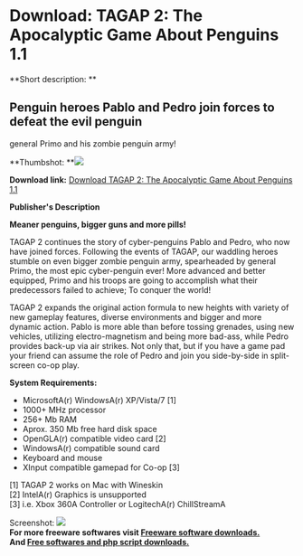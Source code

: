 # Download: TAGAP 2: The Apocalyptic Game About Penguins 1.1

**Short description: **

## Penguin heroes Pablo and Pedro join forces to defeat the evil penguin
general Primo and his zombie penguin army!

  
**Thumbshot: **![](http://www.freewarefiles.com/screenshot/tagap2_md.jpg)   
  
**Download link:** [Download TAGAP 2: The Apocalyptic Game About Penguins 1.1](http://freesoftwares.boysofts.com/TAGAP-2-The-Apocalyptic-Game-About-Penguins_program_69777.html)  
  

**Publisher's Description**  
  

**Meaner penguins, bigger guns and more pills!**

TAGAP 2 continues the story of cyber-penguins Pablo and Pedro, who now have
joined forces. Following the events of TAGAP, our waddling heroes stumble on
even bigger zombie penguin army, spearheaded by general Primo, the most epic
cyber-penguin ever! More advanced and better equipped, Primo and his troops
are going to accomplish what their predecessors failed to achieve; To conquer
the world!

TAGAP 2 expands the original action formula to new heights with variety of new
gameplay features, diverse environments and bigger and more dynamic action.
Pablo is more able than before tossing grenades, using new vehicles, utilizing
electro-magnetism and being more bad-ass, while Pedro provides back-up via air
strikes. Not only that, but if you have a game pad your friend can assume the
role of Pedro and join you side-by-side in split-screen co-op play.

**System Requirements:**

  * MicrosoftA(r) WindowsA(r) XP/Vista/7 [1]
  * 1000+ MHz processor
  * 256+ Mb RAM
  * Aprox. 350 Mb free hard disk space
  * OpenGLA(r) compatible video card [2]
  * WindowsA(r) compatible sound card
  * Keyboard and mouse
  * XInput compatible gamepad for Co-op [3]  
  
[1] TAGAP 2 works on Mac with Wineskin  
[2] IntelA(r) Graphics is unsupported  
[3] i.e. Xbox 360A Controller or LogitechA(r) ChillStreamA

  
  
Screenshot: ![](http://www.freewarefiles.com/screenshot/tagap2.jpg)  
**For more freeware softwares visit [Freeware software downloads.](http://freesoftwares.boysofts.com/)**   
**And [Free softwares and php script downloads.](http://www.boysofts.com/)**

